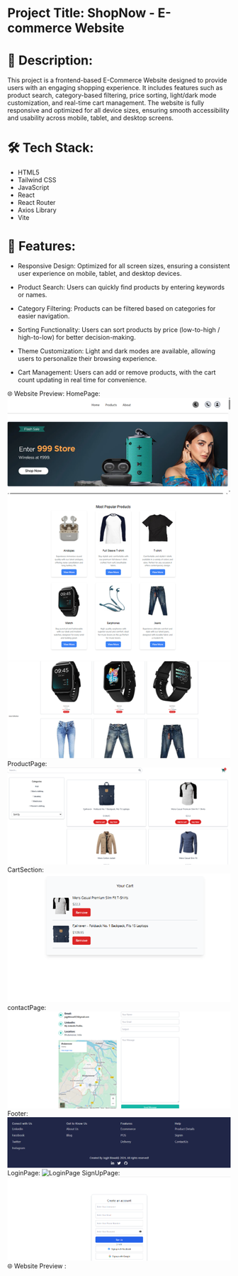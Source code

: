 # Project Title: ShopNow - E-commerce Website



# 📖 Description: 
This project is a frontend-based E-Commerce Website designed to provide users with an engaging shopping experience. It includes features such as product search, category-based filtering, price sorting, light/dark mode customization, and real-time cart management. The website is fully responsive and optimized for all device sizes, ensuring smooth accessibility and usability across mobile, tablet, and desktop screens.



# 🛠️ Tech Stack:
- HTML5
- Tailwind CSS
- JavaScript
- React
- React Router
- Axios Library
- Vite



# 🚀 Features: 
- Responsive Design: Optimized for all screen sizes, ensuring a consistent user experience on mobile, tablet, and desktop devices.
  
- Product Search: Users can quickly find products by entering keywords or names.

- Category Filtering: Products can be filtered based on categories for easier navigation.

- Sorting Functionality: Users can sort products by price (low-to-high / high-to-low) for better decision-making.

- Theme Customization: Light and dark modes are available, allowing users to personalize their browsing experience.

- Cart Management: Users can add or remove products, with the cart count updating in real time for convenience.



🌐 Website Preview:
HomePage: ![HomePage](./screenshots/HomePage.png)
ProductPage: ![ProductPage](./screenshots/ProductPage.png)
CartSection: ![CartSection](./screenshots/CartSection.png)
contactPage: ![contactPage](./screenshots/contactPage.png)
Footer: ![Footer](./screenshots/Footer.png)
LoginPage: ![LoginPage](./screenshorts/LoginPage.png)
SignUpPage: ![SignUpPage](./screenshots/SignUpPage.png)
🌐 Website Preview :

